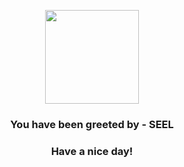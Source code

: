 <p align="center">
            <img src="https://raw.githubusercontent.com/PokeAPI/sprites/master/sprites/pokemon/86.png" width="150" height="150">
          </p>
          <h3 align="center">You have been greeted by - <b>SEEL</b></h3>
          <h3 align="center">Have a nice day!</h3>
